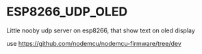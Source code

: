 # ESP8266_UDP_OLED
Little nooby udp server on esp8266, that show text on oled display

use https://github.com/nodemcu/nodemcu-firmware/tree/dev

